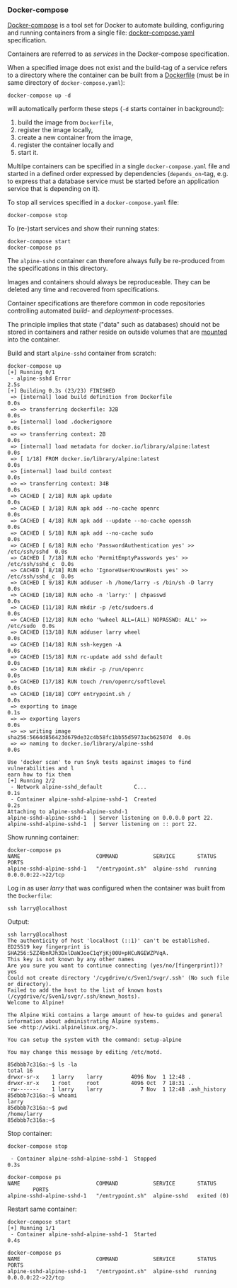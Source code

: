 ### Docker-compose

[Docker-compose](https://docs.docker.com/compose/features-uses) is a tool set
for Docker to automate building, configuring and running containers from a single file:
[docker-compose.yaml](https://docs.docker.com/compose/compose-file) specification.

Containers are referred to as *services* in the Docker-compose specification.

When a specified image does not exist and the build-tag of a service refers to a
directory where the container can be built from a
[Dockerfile](https://docs.docker.com/engine/reference/builder) (must be in same
directory of `docker-compose.yaml`):
```
docker-compose up -d
```
will automatically perform these steps (`-d` starts container in background):
1. build the image from `Dockerfile`,
1. register the image locally,
1. create a new container from the image,
1. register the container locally and
1. start it.

Multilpe containers can be specified in a single `docker-compose.yaml` file and
started in a defined order expressed by dependencies (`depends_on`-tag, e.g. to
express that a database service must be started before an application service
that is depending on it).

To stop all services specified in a `docker-compose.yaml` file:
```
docker-compose stop
```

To (re-)start services and show their running states:
```
docker-compose start
docker-compose ps
```

The `alpine-sshd` container can therefore always fully be re-produced from the
specifications in this directory.

Images and containers should always be reproduceable. They can be deleted any
time and recovered from specifications.

Container specifications are therefore common in code repositories controlling
automated *build-* and *deployment*-processes.

The principle implies that state ("data" such as databases) should not be
stored in containers and rather reside on outside volumes that are
[mounted](https://docs.docker.com/storage/volumes)
into the container.

Build and start `alpine-sshd` container from scratch:
```
docker-compose up
[+] Running 0/1
 - alpine-sshd Error                                                       2.5s
[+] Building 0.3s (23/23) FINISHED
 => [internal] load build definition from Dockerfile                       0.0s
 => => transferring dockerfile: 32B                                        0.0s
 => [internal] load .dockerignore                                          0.0s
 => => transferring context: 2B                                            0.0s
 => [internal] load metadata for docker.io/library/alpine:latest           0.0s
 => [ 1/18] FROM docker.io/library/alpine:latest                           0.0s
 => [internal] load build context                                          0.0s
 => => transferring context: 34B                                           0.0s
 => CACHED [ 2/18] RUN apk update                                          0.0s
 => CACHED [ 3/18] RUN apk add --no-cache openrc                           0.0s
 => CACHED [ 4/18] RUN apk add --update --no-cache openssh                 0.0s
 => CACHED [ 5/18] RUN apk add --no-cache sudo                             0.0s
 => CACHED [ 6/18] RUN echo 'PasswordAuthentication yes' >> /etc/ssh/sshd  0.0s
 => CACHED [ 7/18] RUN echo 'PermitEmptyPasswords yes' >> /etc/ssh/sshd_c  0.0s
 => CACHED [ 8/18] RUN echo 'IgnoreUserKnownHosts yes' >> /etc/ssh/sshd_c  0.0s
 => CACHED [ 9/18] RUN adduser -h /home/larry -s /bin/sh -D larry          0.0s
 => CACHED [10/18] RUN echo -n 'larry:' | chpasswd                         0.0s
 => CACHED [11/18] RUN mkdir -p /etc/sudoers.d                             0.0s
 => CACHED [12/18] RUN echo '%wheel ALL=(ALL) NOPASSWD: ALL' >> /etc/sudo  0.0s
 => CACHED [13/18] RUN adduser larry wheel                                 0.0s
 => CACHED [14/18] RUN ssh-keygen -A                                       0.0s
 => CACHED [15/18] RUN rc-update add sshd default                          0.0s
 => CACHED [16/18] RUN mkdir -p /run/openrc                                0.0s
 => CACHED [17/18] RUN touch /run/openrc/softlevel                         0.0s
 => CACHED [18/18] COPY entrypoint.sh /                                    0.0s
 => exporting to image                                                     0.1s
 => => exporting layers                                                    0.0s
 => => writing image sha256:5664d856423d679de32c4b58fc1bb55d5973acb62507d  0.0s
 => => naming to docker.io/library/alpine-sshd                             0.0s

Use 'docker scan' to run Snyk tests against images to find vulnerabilities and l
earn how to fix them
[+] Running 2/2
 - Network alpine-sshd_default          C...                               0.1s
 - Container alpine-sshd-alpine-sshd-1  Created                            0.2s
Attaching to alpine-sshd-alpine-sshd-1
alpine-sshd-alpine-sshd-1  | Server listening on 0.0.0.0 port 22.
alpine-sshd-alpine-sshd-1  | Server listening on :: port 22.
```


Show running container:
```
docker-compose ps
NAME                        COMMAND           SERVICE       STATUS                PORTS
alpine-sshd-alpine-sshd-1   "/entrypoint.sh"  alpine-sshd  running   0.0.0.0:22->22/tcp
```


Log in as user *larry* that was configured when the container was built from
the `Dockerfile`:
```
ssh larry@localhost
```

Output:
```
ssh larry@localhost
The authenticity of host 'localhost (::1)' can't be established.
ED25519 key fingerprint is SHA256:5ZZ4bnRJh3DxlDaWJooC1qYjKj00U+pHCuNGEWZPVqA.
This key is not known by any other names
Are you sure you want to continue connecting (yes/no/[fingerprint])? yes
Could not create directory '/cygdrive/c/Sven1/svgr/.ssh' (No such file or directory).
Failed to add the host to the list of known hosts (/cygdrive/c/Sven1/svgr/.ssh/known_hosts).
Welcome to Alpine!

The Alpine Wiki contains a large amount of how-to guides and general
information about administrating Alpine systems.
See <http://wiki.alpinelinux.org/>.

You can setup the system with the command: setup-alpine

You may change this message by editing /etc/motd.

85dbbb7c316a:~$ ls -la
total 16
drwxr-sr-x    1 larry    larry         4096 Nov  1 12:48 .
drwxr-xr-x    1 root     root          4096 Oct  7 18:31 ..
-rw-------    1 larry    larry            7 Nov  1 12:48 .ash_history
85dbbb7c316a:~$ whoami
larry
85dbbb7c316a:~$ pwd
/home/larry
85dbbb7c316a:~$
```


Stop container:
```
docker-compose stop

 - Container alpine-sshd-alpine-sshd-1  Stopped                            0.3s

docker-compose ps
NAME                        COMMAND           SERVICE       STATUS
        PORTS
alpine-sshd-alpine-sshd-1   "/entrypoint.sh"  alpine-sshd   exited (0)
```


Restart same container:
```
docker-compose start
[+] Running 1/1
 - Container alpine-sshd-alpine-sshd-1  Started                            0.4s

docker-compose ps
NAME                        COMMAND           SERVICE       STATUS                PORTS
alpine-sshd-alpine-sshd-1   "/entrypoint.sh"  alpine-sshd  running   0.0.0.0:22->22/tcp

```
